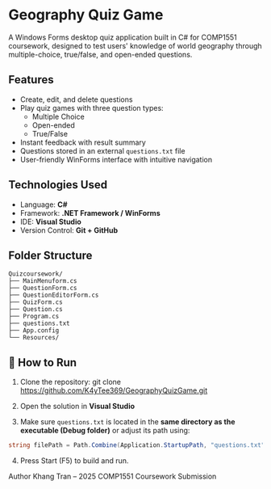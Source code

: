 # Geography Quiz Game

A Windows Forms desktop quiz application built in C# for COMP1551 coursework, designed to test users' knowledge of world geography through multiple-choice, true/false, and open-ended questions.

## Features

- Create, edit, and delete questions
- Play quiz games with three question types:
  - Multiple Choice
  - Open-ended
  - True/False
- Instant feedback with result summary
- Questions stored in an external `questions.txt` file
- User-friendly WinForms interface with intuitive navigation

## Technologies Used

- Language: **C#**
- Framework: **.NET Framework / WinForms**
- IDE: **Visual Studio**
- Version Control: **Git + GitHub**

## Folder Structure
```
Quizcoursework/
├── MainMenuform.cs
├── QuestionForm.cs
├── QuestionEditorForm.cs
├── QuizForm.cs
├── Question.cs
├── Program.cs
├── questions.txt
├── App.config
└── Resources/
```


## 🚀 How to Run

1. Clone the repository:
git clone https://github.com/K4yTee369/GeographyQuizGame.git

2. Open the solution in **Visual Studio**

3. Make sure `questions.txt` is located in the **same directory as the executable (Debug folder)** or adjust its path using:
```csharp
string filePath = Path.Combine(Application.StartupPath, "questions.txt");
```

4. Press Start (F5) to build and run.


Author
Khang Tran – 2025 COMP1551 Coursework Submission

